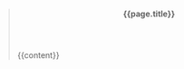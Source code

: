 <blockquote class="challenge {{page.lang}}">
<header><h4>{{page.title}}</h4></header>
<div>
{{content}}
</div>
</blockquote>
